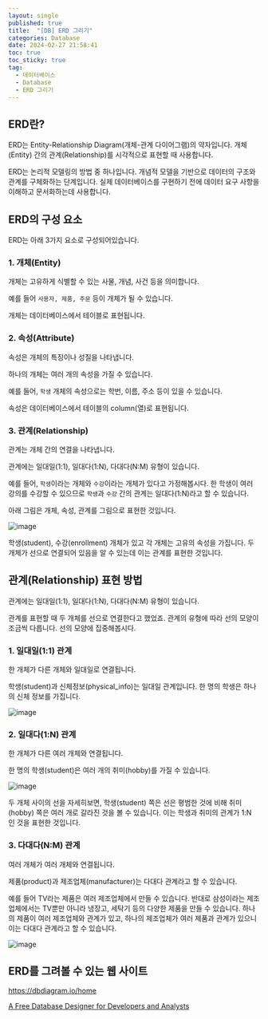 ```yaml
---
layout: single
published: true
title:  "[DB] ERD 그리기"
categories: Database
date: 2024-02-27 21:58:41
toc: true
toc_sticky: true
tag:   
  - 데이터베이스
  - Database
  - ERD 그리기
---
```


## ERD란?

ERD는 Entity-Relationship Diagram(개체-관계 다이어그램)의 약자입니다. 개체(Entity) 간의 관계(Relationship)를 시각적으로 표현할 때 사용합니다.

ERD는 논리적 모델링의 방법 중 하나입니다. 개념적 모델을 기반으로 데이터의 구조와 관계를 구체화하는 단계입니다. 실제 데이터베이스를 구현하기 전에 데이터 요구 사항을 이해하고 문서화하는데 사용합니다.

## ERD의 구성 요소

ERD는 아래 3가지 요소로 구성되어있습니다.

### **1. 개체(Entity)**

개체는 고유하게 식별할 수 있는 사물, 개념, 사건 등을 의미합니다.

예를 들어 `사용자, 제품, 주문` 등이 개체가 될 수 있습니다.

개체는 데이터베이스에서 테이블로 표현됩니다.

### **2. 속성(Attribute)**

속성은 개체의 특징이나 성질을 나타냅니다.

하나의 개체는 여러 개의 속성을 가질 수 있습니다.

예를 들어, `학생` 개체의 속성으로는 학번, 이름, 주소 등이 있을 수 있습니다.

속성은 데이터베이스에서 테이블의 column(열)로 표현됩니다.

### **3. 관계(Relationship)**

관계는 개체 간의 연결을 나타냅니다.

관계에는 일대일(1:1), 일대다(1:N), 다대다(N:M) 유형이 있습니다.

예를 들어, `학생`이라는 개체와 `수강`이라는 개체가 있다고 가정해봅시다. 한 학생이 여러 강의를 수강할 수 있으므로 `학생`과 `수강` 간의 관계는 일대다(1:N)라고 할 수 있습니다.

아래 그림은 개체, 속성, 관계를 그림으로 표현한 것입니다.

![image](https://github.com/BaxDailyGit/BaxDailyGit/assets/99312529/51d2c636-967b-4e59-9816-bf23076904e6)


학생(student), 수강(enrollment) 개체가 있고 각 개체는 고유의 속성을 가집니다. 두 개체가 선으로 연결되어 있음을 알 수 있는데 이는 관계를 표현한 것입니다.

## 관계(Relationship) 표현 방법

관계에는 일대일(1:1), 일대다(1:N), 다대다(N:M) 유형이 있습니다.

관계를 표현할 때 두 개체를 선으로 연결한다고 했었죠. 관계의 유형에 따라 선의 모양이 조금씩 다릅니다. 선의 모양에 집중해봅시다.

### 1. 일대일(1:1) 관계

한 개체가 다른 개체와 일대일로 연결됩니다.

학생(student)과 신체정보(physical_info)는 일대일 관계입니다. 한 명의 학생은 하나의 신체 정보를 가집니다.

![image](https://github.com/BaxDailyGit/BaxDailyGit/assets/99312529/3d6630ff-8d52-46c1-a040-b9046141e900)


### 2. 일대다(1:N) 관계

한 개체가 다른 여러 개체와 연결됩니다.

한 명의 학생(student)은 여러 개의 취미(hobby)를 가질 수 있습니다.

![image](https://github.com/BaxDailyGit/BaxDailyGit/assets/99312529/9f4e835d-8c45-42a7-b9f4-bc66fc52aee9)

두 개체 사이의 선을 자세히보면, 학생(student) 쪽은 선은 평범한 것에 비해 취미(hobby) 쪽은 여러 개로 갈라진 것을 볼 수 있습니다. 이는 학생과 취미의 관계가 1:N 인 것을 표현한 것입니다.

### 3. 다대다(N:M) 관계

여러 개체가 여러 개체와 연결됩니다.

제품(product)과 제조업체(manufacturer)는 다대다 관계라고 할 수 있습니다.

예를 들어 TV라는 제품은 여러 제조업체에서 만들 수 있습니다. 반대로 삼성이라는 제조업체에서는 TV뿐만 아니라 냉장고, 세탁기 등의 다양한 제품을 만들 수 있습니다. 하나의 제품이 여러 제조업체와 관계가 있고, 하나의 제조업체가 여러 제품과 관계가 있으니 이는 다대다 관계라고 할 수 있습니다.

![image](https://github.com/BaxDailyGit/BaxDailyGit/assets/99312529/6e9b6d07-afe1-47e4-87c5-2fb47876dc66)


## ERD를 그려볼 수 있는 웹 사이트

https://dbdiagram.io/home

[A Free Database Designer for Developers and Analysts](http://dbdiagram.io/)